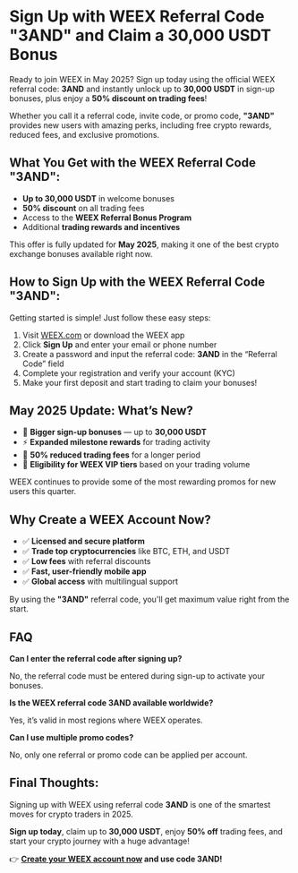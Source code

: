 <h1>Sign Up with WEEX Referral Code "3AND" and Claim a 30,000 USDT Bonus</h1>
<p>Ready to join WEEX in May 2025? Sign up today using the official WEEX referral code: <strong>3AND</strong> and instantly unlock up to <strong>30,000 USDT</strong> in sign-up bonuses, plus enjoy a <strong>50% discount on trading fees</strong>!</p>
<p>Whether you call it a referral code, invite code, or promo code, <strong>"3AND"</strong> provides new users with amazing perks, including free crypto rewards, reduced fees, and exclusive promotions.</p>
<h2>What You Get with the WEEX Referral Code "3AND":</h2>
<ul>
<li><strong>Up to 30,000 USDT</strong> in welcome bonuses</li>
<li><strong>50% discount</strong> on all trading fees</li>
<li>Access to the <strong>WEEX Referral Bonus Program</strong></li>
<li>Additional <strong>trading rewards and incentives</strong></li>
</ul>
<p>This offer is fully updated for <strong>May 2025</strong>, making it one of the best crypto exchange bonuses available right now.</p>
<h2>How to Sign Up with the WEEX Referral Code "3AND":</h2>
<p>Getting started is simple! Just follow these easy steps:</p>
<ol>
<li>Visit <a href="https://support.weex.com/en/register?vipCode=3and">WEEX.com</a> or download the WEEX app</li>
<li>Click <strong>Sign Up</strong> and enter your email or phone number</li>
<li>Create a password and input the referral code: <strong>3AND</strong> in the “Referral Code” field</li>
<li>Complete your registration and verify your account (KYC)</li>
<li>Make your first deposit and start trading to claim your bonuses!</li>
</ol>
<h2>May 2025 Update: What’s New?</h2>
<ul>
<li>🎁 <strong>Bigger sign-up bonuses</strong> — up to <strong>30,000 USDT</strong></li>
<li>⚡ <strong>Expanded milestone rewards</strong> for trading activity</li>
<li>💸 <strong>50% reduced trading fees</strong> for a longer period</li>
<li>💼 <strong>Eligibility for WEEX VIP tiers</strong> based on your trading volume</li>
</ul>
<p>WEEX continues to provide some of the most rewarding promos for new users this quarter.</p>
<h2>Why Create a WEEX Account Now?</h2>
<ul>
<li>✅ <strong>Licensed and secure platform</strong></li>
<li>✅ <strong>Trade top cryptocurrencies</strong> like BTC, ETH, and USDT</li>
<li>✅ <strong>Low fees</strong> with referral discounts</li>
<li>✅ <strong>Fast, user-friendly mobile app</strong></li>
<li>✅ <strong>Global access</strong> with multilingual support</li>
</ul>
<p>By using the <strong>"3AND"</strong> referral code, you'll get maximum value right from the start.</p>
<h2>FAQ</h2>
<p><strong>Can I enter the referral code after signing up?</strong></p>
<p>No, the referral code must be entered during sign-up to activate your bonuses.</p>
<p><strong>Is the WEEX referral code 3AND available worldwide?</strong></p>
<p>Yes, it’s valid in most regions where WEEX operates.</p>
<p><strong>Can I use multiple promo codes?</strong></p>
<p>No, only one referral or promo code can be applied per account.</p>
<h2>Final Thoughts:</h2>
<p>Signing up with WEEX using referral code <strong>3AND</strong> is one of the smartest moves for crypto traders in 2025.</p>
<p><strong>Sign up today</strong>, claim up to <strong>30,000 USDT</strong>, enjoy <strong>50% off</strong> trading fees, and start your crypto journey with a huge advantage!</p>
<p>👉 <strong><a href="https://support.weex.com/en/register?vipCode=3and">Create your WEEX account now</a> and use code 3AND!</strong></p>
</body>
</html>
